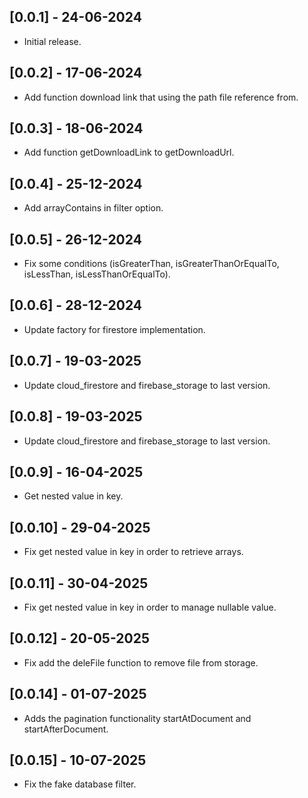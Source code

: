 ## [0.0.1] - 24-06-2024

- Initial release.

## [0.0.2] - 17-06-2024

- Add function download link that using the path file reference from.

## [0.0.3] - 18-06-2024

- Add function getDownloadLink to getDownloadUrl.

## [0.0.4] - 25-12-2024

- Add arrayContains in filter option.

## [0.0.5] - 26-12-2024

- Fix some conditions (isGreaterThan, isGreaterThanOrEqualTo, isLessThan, isLessThanOrEqualTo).

## [0.0.6] - 28-12-2024

- Update factory for firestore implementation.

## [0.0.7] - 19-03-2025

- Update cloud_firestore and firebase_storage to last version.

## [0.0.8] - 19-03-2025

- Update cloud_firestore and firebase_storage to last version.

## [0.0.9] - 16-04-2025

- Get nested value in key.

## [0.0.10] - 29-04-2025

- Fix get nested value in key in order to retrieve arrays.

## [0.0.11] - 30-04-2025

- Fix get nested value in key in order to manage nullable value.

## [0.0.12] - 20-05-2025

- Fix add the deleFile function to remove file from storage.

## [0.0.14] - 01-07-2025

- Adds the pagination functionality startAtDocument and startAfterDocument.

## [0.0.15] - 10-07-2025

- Fix the fake database filter.
